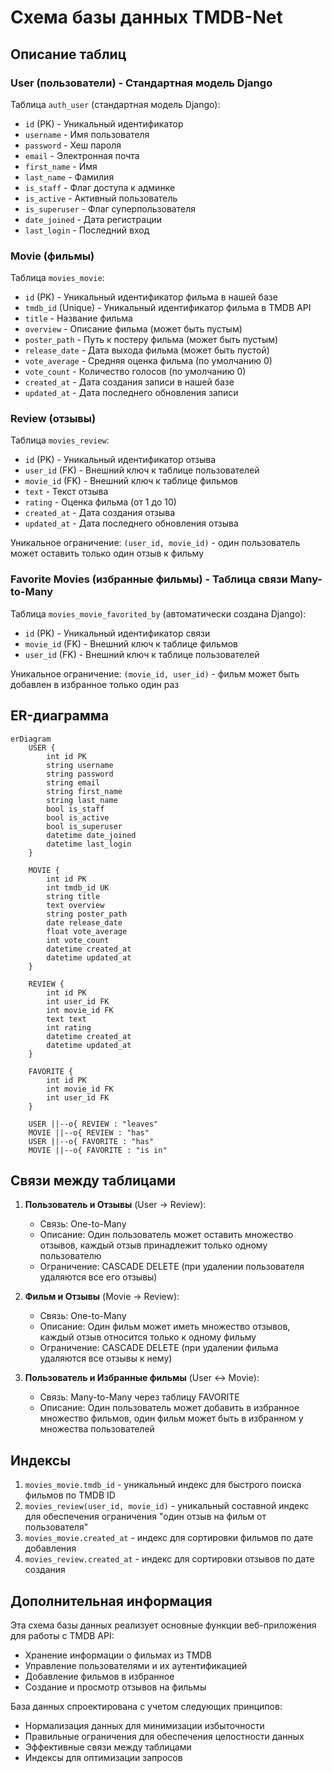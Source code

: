 # Схема базы данных TMDB-Net

## Описание таблиц

### User (пользователи) - Стандартная модель Django

Таблица `auth_user` (стандартная модель Django):
- `id` (PK) - Уникальный идентификатор
- `username` - Имя пользователя
- `password` - Хеш пароля
- `email` - Электронная почта
- `first_name` - Имя
- `last_name` - Фамилия
- `is_staff` - Флаг доступа к админке
- `is_active` - Активный пользователь
- `is_superuser` - Флаг суперпользователя
- `date_joined` - Дата регистрации
- `last_login` - Последний вход

### Movie (фильмы)

Таблица `movies_movie`:
- `id` (PK) - Уникальный идентификатор фильма в нашей базе
- `tmdb_id` (Unique) - Уникальный идентификатор фильма в TMDB API
- `title` - Название фильма
- `overview` - Описание фильма (может быть пустым)
- `poster_path` - Путь к постеру фильма (может быть пустым)
- `release_date` - Дата выхода фильма (может быть пустой)
- `vote_average` - Средняя оценка фильма (по умолчанию 0)
- `vote_count` - Количество голосов (по умолчанию 0)
- `created_at` - Дата создания записи в нашей базе
- `updated_at` - Дата последнего обновления записи

### Review (отзывы)

Таблица `movies_review`:
- `id` (PK) - Уникальный идентификатор отзыва
- `user_id` (FK) - Внешний ключ к таблице пользователей
- `movie_id` (FK) - Внешний ключ к таблице фильмов
- `text` - Текст отзыва
- `rating` - Оценка фильма (от 1 до 10)
- `created_at` - Дата создания отзыва
- `updated_at` - Дата последнего обновления отзыва

Уникальное ограничение: `(user_id, movie_id)` - один пользователь может оставить только один отзыв к фильму

### Favorite Movies (избранные фильмы) - Таблица связи Many-to-Many

Таблица `movies_movie_favorited_by` (автоматически создана Django):
- `id` (PK) - Уникальный идентификатор связи
- `movie_id` (FK) - Внешний ключ к таблице фильмов
- `user_id` (FK) - Внешний ключ к таблице пользователей

Уникальное ограничение: `(movie_id, user_id)` - фильм может быть добавлен в избранное только один раз

## ER-диаграмма

```mermaid
erDiagram
    USER {
        int id PK
        string username
        string password
        string email
        string first_name
        string last_name
        bool is_staff
        bool is_active
        bool is_superuser
        datetime date_joined
        datetime last_login
    }
    
    MOVIE {
        int id PK
        int tmdb_id UK
        string title
        text overview
        string poster_path
        date release_date
        float vote_average
        int vote_count
        datetime created_at
        datetime updated_at
    }
    
    REVIEW {
        int id PK
        int user_id FK
        int movie_id FK
        text text
        int rating
        datetime created_at
        datetime updated_at
    }
    
    FAVORITE {
        int id PK
        int movie_id FK
        int user_id FK
    }
    
    USER ||--o{ REVIEW : "leaves"
    MOVIE ||--o{ REVIEW : "has"
    USER ||--o{ FAVORITE : "has"
    MOVIE ||--o{ FAVORITE : "is in"
```

## Связи между таблицами

1. **Пользователь и Отзывы** (User → Review):
   - Связь: One-to-Many
   - Описание: Один пользователь может оставить множество отзывов, каждый отзыв принадлежит только одному пользователю
   - Ограничение: CASCADE DELETE (при удалении пользователя удаляются все его отзывы)

2. **Фильм и Отзывы** (Movie → Review):
   - Связь: One-to-Many
   - Описание: Один фильм может иметь множество отзывов, каждый отзыв относится только к одному фильму
   - Ограничение: CASCADE DELETE (при удалении фильма удаляются все отзывы к нему)

3. **Пользователь и Избранные фильмы** (User ↔ Movie):
   - Связь: Many-to-Many через таблицу FAVORITE
   - Описание: Один пользователь может добавить в избранное множество фильмов, один фильм может быть в избранном у множества пользователей

## Индексы

1. `movies_movie.tmdb_id` - уникальный индекс для быстрого поиска фильмов по TMDB ID
2. `movies_review(user_id, movie_id)` - уникальный составной индекс для обеспечения ограничения "один отзыв на фильм от пользователя"
3. `movies_movie.created_at` - индекс для сортировки фильмов по дате добавления
4. `movies_review.created_at` - индекс для сортировки отзывов по дате создания

## Дополнительная информация

Эта схема базы данных реализует основные функции веб-приложения для работы с TMDB API:
- Хранение информации о фильмах из TMDB
- Управление пользователями и их аутентификацией
- Добавление фильмов в избранное
- Создание и просмотр отзывов на фильмы

База данных спроектирована с учетом следующих принципов:
- Нормализация данных для минимизации избыточности
- Правильные ограничения для обеспечения целостности данных
- Эффективные связи между таблицами
- Индексы для оптимизации запросов 